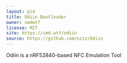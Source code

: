 ```yaml
---
layout: pid
title: Odiin Bootloader
owner: cmdwtf
license: MIT
site: https://cmd.wtf/odiin
source: https://github.com/nitz/Odiin
---
```

Odiin is a nRF52840-based NFC Emulation Tool
